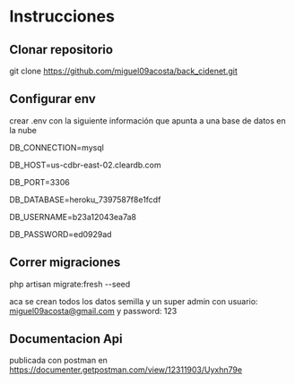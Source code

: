 # Instrucciones


## Clonar repositorio
git clone https://github.com/miguel09acosta/back_cidenet.git

## Configurar env
crear .env con la siguiente información que apunta a una base de datos en la nube

DB_CONNECTION=mysql

DB_HOST=us-cdbr-east-02.cleardb.com

DB_PORT=3306

DB_DATABASE=heroku_7397587f8e1fcdf

DB_USERNAME=b23a12043ea7a8

DB_PASSWORD=ed0929ad



## Correr migraciones
php artisan migrate:fresh --seed

aca se crean todos los datos semilla y un super admin con usuario: miguel09acosta@gmail.com y password: 123

## Documentacion Api
publicada con postman en https://documenter.getpostman.com/view/12311903/Uyxhn79e


<br><a></a>